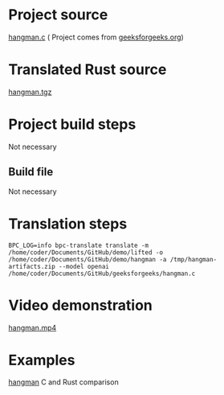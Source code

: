 # Project source

[hangman.c](hangman.c) (
Project comes from [geeksforgeeks.org](https://www.geeksforgeeks.org/hangman-game-in-c/))


# Translated Rust source

[hangman.tgz](hangman.tgz)

# Project build steps

Not necessary

## Build file

Not necessary

# Translation steps

```
BPC_LOG=info bpc-translate translate -m /home/coder/Documents/GitHub/demo/lifted -o /home/coder/Documents/GitHub/demo/hangman -a /tmp/hangman-artifacts.zip --model openai /home/coder/Documents/GitHub/geeksforgeeks/hangman.c
```

# Video demonstration

[hangman.mp4](hangman.mp4)

# Examples 

[hangman](hangman.jpg) C and Rust comparison



